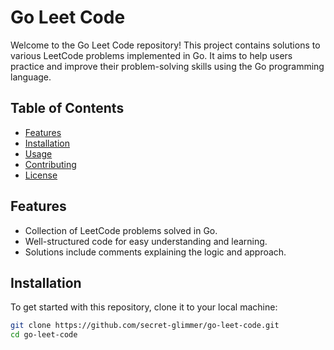 # Go Leet Code

Welcome to the Go Leet Code repository! This project contains solutions to various LeetCode problems implemented in Go. It aims to help users practice and improve their problem-solving skills using the Go programming language.

## Table of Contents

- [Features](#features)
- [Installation](#installation)
- [Usage](#usage)
- [Contributing](#contributing)
- [License](#license)

## Features

- Collection of LeetCode problems solved in Go.
- Well-structured code for easy understanding and learning.
- Solutions include comments explaining the logic and approach.

## Installation

To get started with this repository, clone it to your local machine:

```bash
git clone https://github.com/secret-glimmer/go-leet-code.git
cd go-leet-code
```
